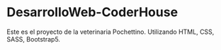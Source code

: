 # DesarrolloWeb-CoderHouse
Este es el proyecto de la veterinaria Pochettino. Utilizando HTML, CSS, SASS, Bootstrap5.
